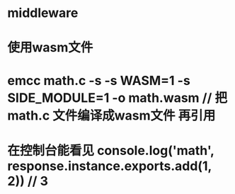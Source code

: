 # middleware

# 使用wasm文件
# emcc math.c -s -s WASM=1 -s SIDE_MODULE=1 -o math.wasm    // 把math.c 文件编译成wasm文件 再引用
# 在控制台能看见    console.log('math', response.instance.exports.add(1, 2))    // 3
